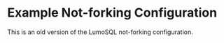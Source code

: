 # Example Not-forking Configuration

This is an old version of the LumoSQL not-forking configuration. 
